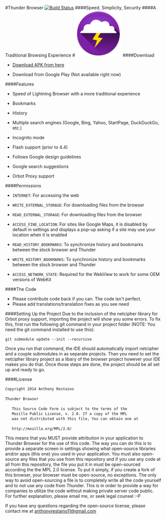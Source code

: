 #Thunder Browser [![Build Status](https://travis-ci.org/anthonycr/Thunder-Browser.svg?branch=master)](https://travis-ci.org/anthonycr/Thunder-Browser)
####Speed, Simplicity, Security
####A Traditional Browsing Experience
#![](ic_launcher_small.png)
####Download
* [Download APK from here](https://github.com/anthonycr/Thunder-Browser/releases)

* Download from Google Play (Not available right now)


####Features
* Speed of Lightning Browser with a more traditional experience

* Bookmarks

* History

* Multiple search engines (Google, Bing, Yahoo, StartPage, DuckDuckGo, etc.)

* Incognito mode

* Flash support (prior to 4.4)

* Follows Google design guidelines

* Google search suggestions

* Orbot Proxy support 

####Permissions

* ````INTERNET````: For accessing the web

* ````WRITE_EXTERNAL_STORAGE````: For downloading files from the browser

* ````READ_EXTERNAL_STORAGE````: For downloading files from the browser

* ````ACCESS_FINE_LOCATION````: For sites like Google Maps, it is disabled by default in settings and displays a pop-up asking if a site may use your location when it is enabled

* ````READ_HISTORY_BOOKMARKS````: To synchronize history and bookmarks between the stock browser and Thunder

* ````WRITE_HISTORY_BOOKMARKS````: To synchronize history and bookmarks between the stock browser and Thunder

* ````ACCESS_NETWORK_STATE````: Required for the WebView to work for some OEM versions of WebKit

####The Code
* Please contribute code back if you can. The code isn't perfect.
* Please add translations/translation fixes as you see need

####Setting Up the Project
Due to the inclusion of the netcipher library for Orbot proxy support, importing the project will show you some errors. To fix this, first run the following git command in your project folder (NOTE: You need the git command installed to use this):
````
git submodule update --init --recursive
````
Once you run that command, the IDE should automatically import netcipher and a couple submodules in as separate projects. Than you need to set the netcipher library project as a libary of the browser project however your IDE makes you do that. Once those steps are done, the project should be all set up and ready to go.

####License
````
Copyright 2014 Anthony Restaino

Thunder Browser

   This Source Code Form is subject to the terms of the 
   Mozilla Public License, v. 2.0. If a copy of the MPL 
   was not distributed with this file, You can obtain one at 
   
   http://mozilla.org/MPL/2.0/
````
This means that you MUST provide attribution in your application to Thunder Browser for the use of this code. The way you can do this is to provide a separate screen in settings showing what open-source libraries and/or apps (this one) you used in your application. You must also open-source any files that you use from this repository and if you use any code at all from this repository, the file you put it in must be open-sourced according the the MPL 2.0 license. To put it simply, if you create a fork of this browser, your browser must be open-source, no exceptions. The only way to avoid open-sourcing a file is to completely write all the code yourself and to not use any code from Thunder. This is in order to provide a way for companies to utilize the code without making private server code public. For further explanation, please email me, or seek legal counsel :-P

If you have any questions regarding the open-source license, please contact me at [anthonyrestaino11@gmail.com](mailto:anthonyrestaino11@gmail.com)

